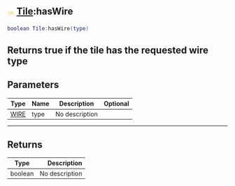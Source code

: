 ## ![shared](.gitbook/assets/shared.png) [Tile](./home/Tile):hasWire

```lua
boolean Tile:hasWire(type)
```

Returns true if the tile has the requested wire type
------
## Parameters

| Type   | Name | Description | Optional |
| ------ | ---- | ----------- | -------: |
| [WIRE](./home/WIRE) | type | No description |  |

------
## Returns

| Type   | Description |
| ------ | ----------: |
| boolean | No description |

